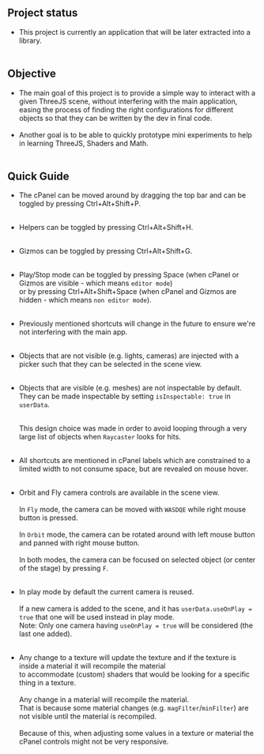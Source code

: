 ## Project status

 - This project is currently an application that will be later extracted into a library.
   <br /><br />

## Objective

 - The main goal of this project is to provide a simple way to interact with a given ThreeJS scene, without interfering with the main application,
   easing the process of finding the right configurations for different objects so that they can be written by the dev in final code.
   <br /><br />
 - Another goal is to be able to quickly prototype mini experiments to help in learning ThreeJS, Shaders and Math.
   <br /><br />

## Quick Guide

- The cPanel can be moved around by dragging the top bar and can be toggled by pressing Ctrl+Alt+Shift+P.
  <br /><br />

- Helpers can be toggled by pressing Ctrl+Alt+Shift+H.
  <br /><br />

- Gizmos can be toggled by pressing Ctrl+Alt+Shift+G.
  <br /><br />

- Play/Stop mode can be toggled by pressing Space (when cPanel or Gizmos are visible - which means `editor mode`)  
  or by pressing Ctrl+Alt+Shift+Space (when cPanel and Gizmos are hidden - which means `non editor mode`).
  <br /><br />

- Previously mentioned shortcuts will change in the future to ensure we're not interfering with the main app.
  <br /><br />

- Objects that are not visible (e.g. lights, cameras) are injected with a picker such that they can be selected in the scene view.
  <br /><br />

- Objects that are visible (e.g. meshes) are not inspectable by default. They can be made inspectable by setting `isInspectable: true` in `userData`.
  <br /><br />

  This design choice was made in order to avoid looping through a very large list of objects when `Raycaster` looks for hits.
  <br /><br />

- All shortcuts are mentioned in cPanel labels which are constrained to a limited width to not consume space, but are revealed on mouse hover.
  <br /><br />

- Orbit and Fly camera controls are available in the scene view.
  <br /><br />
  In `Fly` mode, the camera can be moved with `WASDQE` while right mouse button is pressed.
  <br /><br />
  In `Orbit` mode, the camera can be rotated around with left mouse button and panned with right mouse button.
  <br /><br />
  In both modes, the camera can be focused on selected object (or center of the stage) by pressing `F`.
  <br /><br />

- In play mode by default the current camera is reused.
  <br /><br />
  If a new camera is added to the scene, and it has `userData.useOnPlay = true` that one will be used instead in play mode.  
  Note: Only one camera having `useOnPlay = true` will be considered (the last one added).
  <br /><br />

- Any change to a texture will update the texture and if the texture is inside a material it will recompile the material  
  to accommodate (custom) shaders that would be looking for a specific thing in a texture.
  <br /><br />
  Any change in a material will recompile the material.  
  That is because some material changes (e.g. `magFilter`/`minFilter`) are not visible until the material is recompiled.
  <br /><br />
  Because of this, when adjusting some values in a texture or material the cPanel controls might not be very responsive.